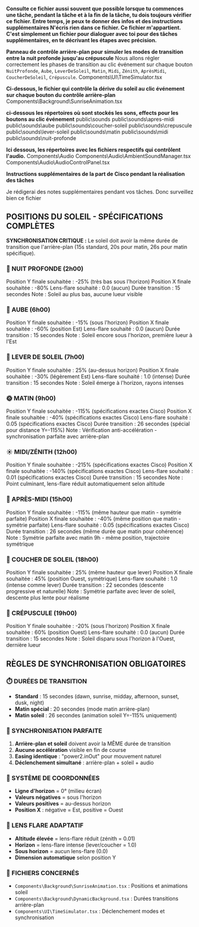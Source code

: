 
**Consulte ce fichier aussi souvent que possible lorsque tu commences une tâche, pendant la tâche et à la fin de la tâche, tu dois toujours vérifier ce fichier. Entre temps, je peux te donner des infos et des instructions supplémentaires N'écris rien dans ce fichier. Ce fichier m'appartient. C'est simplement un fichier pour dialoguer avec toi pour des tâches supplémentaires, en te décrivant les étapes avec précision.**


**Panneau de contrôle arrière-plan pour simuler les modes de transition entre la nuit profonde jusqu'au crépuscule**
Nous allons régler correctement les phases de transition au clic événement sur chaque bouton `NuitProfonde`, `Aube`, `LeverDeSoleil`, `Matin`, `Midi`, `Zénith`, `AprèsMidi`, `CoucherDeSoleil`, `Crépuscule`. 
Components\UI\TimeSimulator.tsx


**Ci-dessous, le fichier qui contrôle la dérive du soleil au clic événement sur chaque bouton du contrôle arrière-plan**
Components\Background\SunriseAnimation.tsx


**ci-dessous les répertoires où sont stockés les sons, effects pour les boutons au clic événement**
public\sounds
public\sounds\apres-midi
public\sounds\aube
public\sounds\coucher-soleil
public\sounds\crepuscule
public\sounds\lever-soleil
public\sounds\matin
public\sounds\midi
public\sounds\nuit-profonde

**Ici dessous, les répertoires avec les fichiers respectifs qui contrôlent l'audio.**
Components\Audio
Components\Audio\AmbientSoundManager.tsx
Components\Audio\AudioControlPanel.tsx



**Instructions supplémentaires de la part de Cisco pendant la réalisation des tâches**

Je rédigerai des notes supplémentaires pendant vos tâches. Donc surveillez bien ce fichier 


## POSITIONS DU SOLEIL - SPÉCIFICATIONS COMPLÈTES

**SYNCHRONISATION CRITIQUE :** Le soleil doit avoir la même durée de transition que l'arrière-plan (15s standard, 20s pour matin, 26s pour matin spécifique).

### 🌌 NUIT PROFONDE (2h00)
Position Y finale souhaitée : -25% (très bas sous l'horizon)
Position X finale souhaitée : -80%
Lens-flare souhaité : 0.0 (aucun)
Durée transition : 15 secondes
Note : Soleil au plus bas, aucune lueur visible

### 🌅 AUBE (6h00)
Position Y finale souhaitée : -15% (sous l'horizon)
Position X finale souhaitée : -60% (position Est)
Lens-flare souhaité : 0.0 (aucun)
Durée transition : 15 secondes
Note : Soleil encore sous l'horizon, première lueur à l'Est

### 🌄 LEVER DE SOLEIL (7h00)
Position Y finale souhaitée : 25% (au-dessus horizon)
Position X finale souhaitée : -30% (légèrement Est)
Lens-flare souhaité : 1.0 (intense)
Durée transition : 15 secondes
Note : Soleil émerge à l'horizon, rayons intenses

### 🌞 MATIN (9h00)
Position Y finale souhaitée : -115% (spécifications exactes Cisco)
Position X finale souhaitée : -40% (spécifications exactes Cisco)
Lens-flare souhaité : 0.05 (spécifications exactes Cisco)
Durée transition : 26 secondes (spécial pour distance Y=-115%)
Note : Vérification anti-accélération - synchronisation parfaite avec arrière-plan

### ☀️ MIDI/ZÉNITH (12h00)
Position Y finale souhaitée : -215% (spécifications exactes Cisco)
Position X finale souhaitée : -140% (spécifications exactes Cisco)
Lens-flare souhaité : 0.01 (spécifications exactes Cisco)
Durée transition : 15 secondes
Note : Point culminant, lens-flare réduit automatiquement selon altitude

### 🌇 APRÈS-MIDI (15h00)
Position Y finale souhaitée : -115% (même hauteur que matin - symétrie parfaite)
Position X finale souhaitée : -40% (même position que matin - symétrie parfaite)
Lens-flare souhaité : 0.05 (spécifications exactes Cisco)
Durée transition : 26 secondes (même durée que matin pour cohérence)
Note : Symétrie parfaite avec matin 9h - même position, trajectoire symétrique

### 🌆 COUCHER DE SOLEIL (18h00)
Position Y finale souhaitée : 25% (même hauteur que lever)
Position X finale souhaitée : 45% (position Ouest, symétrique)
Lens-flare souhaité : 1.0 (intense comme lever)
Durée transition : 22 secondes (descente progressive et naturelle)
Note : Symétrie parfaite avec lever de soleil, descente plus lente pour réalisme

### 🌃 CRÉPUSCULE (19h00)
Position Y finale souhaitée : -20% (sous l'horizon)
Position X finale souhaitée : 60% (position Ouest)
Lens-flare souhaité : 0.0 (aucun)
Durée transition : 15 secondes
Note : Soleil disparu sous l'horizon à l'Ouest, dernière lueur

## RÈGLES DE SYNCHRONISATION OBLIGATOIRES

### ⏱️ DURÉES DE TRANSITION
- **Standard** : 15 secondes (dawn, sunrise, midday, afternoon, sunset, dusk, night)
- **Matin spécial** : 20 secondes (mode matin arrière-plan)
- **Matin soleil** : 26 secondes (animation soleil Y=-115% uniquement)

### 🎯 SYNCHRONISATION PARFAITE
1. **Arrière-plan et soleil** doivent avoir la MÊME durée de transition
2. **Aucune accélération** visible en fin de course
3. **Easing identique** : "power2.inOut" pour mouvement naturel
4. **Déclenchement simultané** : arrière-plan + soleil + audio

### 📐 SYSTÈME DE COORDONNÉES
- **Ligne d'horizon** = 0° (milieu écran)
- **Valeurs négatives** = sous l'horizon
- **Valeurs positives** = au-dessus horizon
- **Position X** : négative = Est, positive = Ouest

### 🌟 LENS FLARE ADAPTATIF
- **Altitude élevée** = lens-flare réduit (zénith = 0.01)
- **Horizon** = lens-flare intense (lever/coucher = 1.0)
- **Sous horizon** = aucun lens-flare (0.0)
- **Dimension automatique** selon position Y

### 🔧 FICHIERS CONCERNÉS
- `Components\Background\SunriseAnimation.tsx` : Positions et animations soleil
- `Components\Background\DynamicBackground.tsx` : Durées transitions arrière-plan
- `Components\UI\TimeSimulator.tsx` : Déclenchement modes et synchronisation
















































